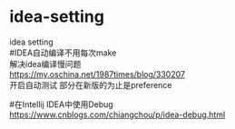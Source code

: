 # idea-setting
idea setting
<br>
#IDEA自动编译不用每次make<br>
解决idea编译慢问题<br>
https://my.oschina.net/1987times/blog/330207<br>
开启自动测试 部分在新版的为止是preference<br>

#在Intellij IDEA中使用Debug<br>
https://www.cnblogs.com/chiangchou/p/idea-debug.html

